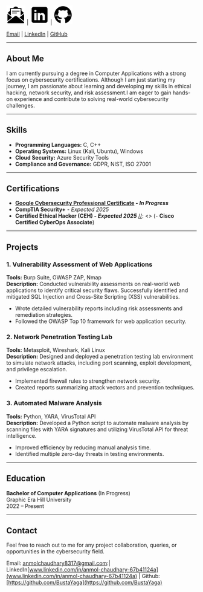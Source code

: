![Email](email_black.png) | ![LinkedIn](linkedin_black.png) | ![GitHub](github_black.png)

[Email](mailto:anmolchaudhary8317@gmail.com) | [LinkedIn](www.linkedin.com/in/anmol-chaudhary-67b41124a) | [GitHub](https://github.com/BustaYaga)

---

## **About Me**

I am currently pursuing a degree in Computer Applications with a strong focus on cybersecurity certifications. Although
I am just starting my journey, I am passionate about learning and developing my skills in ethical hacking, network
security, and risk assessment.I am eager to gain hands-on experience and contribute to solving real-world cybersecurity challenges.


---

## **Skills**

[//]: <> (- **Penetration Testing:** Nmap, Metasploit, Burp Suite, Wireshark)
[//]: <> (- **Network Security:** Firewalls, IDS/IPS, VPN, Network Protocols)
[//]: <> (- **Web Security:** OWASP Top 10, SQL Injection, Cross-Site Scripting or XSS)
[//]: <> (- **Digital Forensics:** Autopsy, FTK, EnCase)
- **Programming Languages:** C, C++
- **Operating Systems:** Linux (Kali, Ubuntu), Windows
- **Cloud Security:** Azure Security Tools
- **Compliance and Governance:** GDPR, NIST, ISO 27001

---

## **Certifications**

- **[Google Cybersecurity Professional Certificate](https://www.coursera.org/professional-certificates/google-cybersecurity) - *In Progress***
- **CompTIA Security+** - *Expected 2025*
- **Certified Ethical Hacker (CEH) - *Expected 2025***
[//]: <> (- **Cisco Certified CyberOps Associate**)

---

## **Projects**

### **1. Vulnerability Assessment of Web Applications**
**Tools:** Burp Suite, OWASP ZAP, Nmap  
**Description:** Conducted vulnerability assessments on real-world web applications to identify critical security flaws. Successfully identified and mitigated SQL Injection and Cross-Site Scripting (XSS) vulnerabilities.

- Wrote detailed vulnerability reports including risk assessments and remediation strategies.
- Followed the OWASP Top 10 framework for web application security.

### **2. Network Penetration Testing Lab**
**Tools:** Metasploit, Wireshark, Kali Linux  
**Description:** Designed and deployed a penetration testing lab environment to simulate network attacks, including port scanning, exploit development, and privilege escalation.

- Implemented firewall rules to strengthen network security.
- Created reports summarizing attack vectors and prevention techniques.

### **3. Automated Malware Analysis**
**Tools:** Python, YARA, VirusTotal API  
**Description:** Developed a Python script to automate malware analysis by scanning files with YARA signatures and utilizing VirusTotal API for threat intelligence.

- Improved efficiency by reducing manual analysis time.
- Identified multiple zero-day threats in testing environments.

---

## **Education**

**Bachelor of Computer Applications** (In Progress)  
Graphic Era Hill University  
2022 – Present

---

## **Contact**

Feel free to reach out to me for any project collaboration, queries, or opportunities in the cybersecurity field.

Email: [anmolchaudhary8317@gmail.com](mailto:anmolchaudhary8317@gmail.com):| LinkedIn[www.linkedin.com/in/anmol-chaudhary-67b41124a](www.linkedin.com/in/anmol-chaudhary-67b41124a) | Github: [https://github.com/BustaYaga](https://github.com/BustaYaga)
